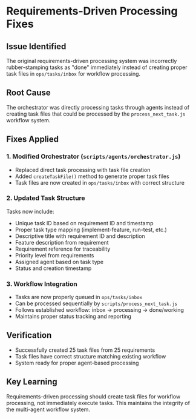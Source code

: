 # Requirements-Driven Processing Fixes

## Issue Identified
The original requirements-driven processing system was incorrectly rubber-stamping tasks as "done" immediately instead of creating proper task files in `ops/tasks/inbox` for workflow processing.

## Root Cause
The orchestrator was directly processing tasks through agents instead of creating task files that could be processed by the `process_next_task.js` workflow system.

## Fixes Applied

### 1. Modified Orchestrator (`scripts/agents/orchestrator.js`)
- Replaced direct task processing with task file creation
- Added `createTaskFile()` method to generate proper task files
- Task files are now created in `ops/tasks/inbox` with correct structure

### 2. Updated Task Structure
Tasks now include:
- Unique task ID based on requirement ID and timestamp
- Proper task type mapping (implement-feature, run-test, etc.)
- Descriptive title with requirement ID and description
- Feature description from requirement
- Requirement reference for traceability
- Priority level from requirements
- Assigned agent based on task type
- Status and creation timestamp

### 3. Workflow Integration
- Tasks are now properly queued in `ops/tasks/inbox`
- Can be processed sequentially by `scripts/process_next_task.js`
- Follows established workflow: inbox → processing → done/working
- Maintains proper status tracking and reporting

## Verification
- Successfully created 25 task files from 25 requirements
- Task files have correct structure matching existing workflow
- System ready for proper agent-based processing

## Key Learning
Requirements-driven processing should create task files for workflow processing, not immediately execute tasks. This maintains the integrity of the multi-agent workflow system.